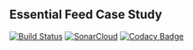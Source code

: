 ## Essential Feed Case Study

[![Build Status](https://travis-ci.com/kublaios/EssentialFeed.svg?branch=main)](https://travis-ci.com/kublaios/EssentialFeed)
[![SonarCloud](https://sonarcloud.io/images/project_badges/sonarcloud-white.svg)](https://sonarcloud.io/summary/new_code?id=mkerd_esfeseentiald)
[![Codacy Badge](https://app.codacy.com/project/badge/Grade/2a65724a48ac4aad91167f7a13bffcd3)](https://www.codacy.com/gh/mkerd/esfeseentiald/dashboard?utm_source=github.com&amp;utm_medium=referral&amp;utm_content=mkerd/esfeseentiald&amp;utm_campaign=Badge_Grade)
